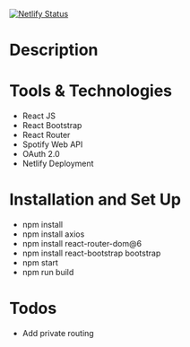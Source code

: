 [![Netlify Status](https://api.netlify.com/api/v1/badges/a8916999-785c-4f82-b202-b2150f8bb542/deploy-status)](https://app.netlify.com/sites/unmixed-spotify/deploys) 

# Description

# Tools & Technologies
- React JS 
- React Bootstrap 
- React Router
- Spotify Web API
- OAuth 2.0
- Netlify Deployment
  
# Installation and Set Up 
- npm install
- npm install axios
- npm install react-router-dom@6
- npm install react-bootstrap bootstrap
- npm start
- npm run build


# Todos 
- Add private routing
  



